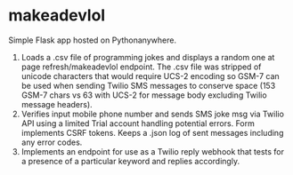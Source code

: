 # makeadevlol

Simple Flask app hosted on Pythonanywhere.


1. Loads a .csv file of programming jokes and displays a random one at page refresh/makeadevlol endpoint. The .csv file was stripped of unicode characters that would require UCS-2 encoding so GSM-7 can be used when sending Twilio SMS messages to conserve space (153 GSM-7 chars vs 63 with UCS-2 for message body excluding Twilio message headers).
2. Verifies input mobile phone number and sends SMS joke msg via Twilio API using a limited Trial account handling potential errors. Form implements CSRF tokens. Keeps a .json log of sent messages including any error codes.
3. Implements an endpoint for use as a Twilio reply webhook that tests for a presence of a particular keyword and replies accordingly.
